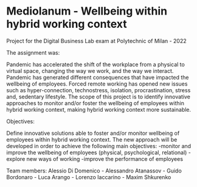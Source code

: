 # Mediolanum - Wellbeing within hybrid working context

Project for the Digital Business Lab exam at Polytechnic of Milan - 2022

The assignment was:

Pandemic has accelerated the shift of the workplace from a physical to virtual space, changing the way we work, and the way we
interact. Pandemic has generated different consequences that have impacted the wellbeing of employees. Forced remote working has
opened new issues such as hyper-connection, technostress, isolation, procrastination, stress and, sedentary lifestyle. The scope of this
project is to identify innovative approaches to monitor and/or foster the wellbeing of employees within hybrid working context, making
hybrid working context more sustainable.

Objectives:

Define innovative solutions able to foster and/or monitor wellbeing of employees within hybrid working context. The new approach will
be developed in order to achieve the following main objectives:
-monitor and improve the wellbeing of employees (physical, psychological, relational)
-explore new ways of working
-improve the performance of employees

Team members: Alessio Di Domenico - Alessandro Atanassov - Guido Bordonaro - Luca Arango - Lorenzo Iaccarino - Maxim Shkurenko
